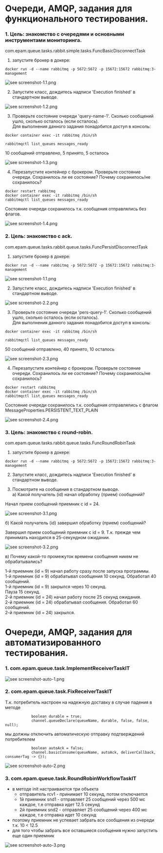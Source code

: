 # Очереди, AMQP, задания для функционального тестирования. 

### 1. Цель: знакомство с очередями и основными инструментами мониторинга.  

com.epam.queue.tasks.rabbit.simple.tasks.FuncBasicDisconnectTask  

1) запустите брокер в докере:  
```
docker run -d --name rabbitmq -p 5672:5672 -p 15672:15672 rabbitmq:3-management  
```

![see screenshot-1.1.png](./screenshot-1.1.png)

2) Запустите класс, дождитесь надписи 'Execution finished' в стандартном выводе.  

![see screenshot-1.2.png](./screenshot-1.2.png)

3) Проверьте состояние очереди 'query-name-1'. Сколько сообщений ушло, сколько осталось (если осталось).  
Для выполнения данного задания понадобится доступ в консоль:  
```
docker container exec -it rabbitmq /bin/sh  
```
```
rabbitmqctl list_queues messages_ready  
```
10 сообщений отправлено, 5 принято, 5 осталось  

![see screenshot-1.3.png](./screenshot-1.3.png)

4) Перезапустите контейнер с брокером. Проверьте состояние очереди. Сохранилось ли ее состояние? Почему сохранилось/не сохранилось?  

```
docker restart rabbitmq 
docker container exec -it rabbitmq /bin/sh  
rabbitmqctl list_queues messages_ready  
```

Состояние очереди сохранилось т.к. сообщения отправлялись без флагов.

![see screenshot-1.4.png](./screenshot-1.4.png)

### 2. Цель: знакомство с ack.  

com.epam.queue.tasks.rabbit.queue.tasks.FuncPersistDisconnectTask  

1) запустите брокер в докере:  
```
docker run -d --name rabbitmq -p 5672:5672 -p 15672:15672 rabbitmq:3-management  
```
![see screenshot-1.1.png](./screenshot-1.1.png)

2) Запустите класс, дождитесь надписи 'Execution finished' в стандартном выводе.  

![see screenshot-2.2.png](./screenshot-2.2.png)

3) Проверьте состояние очереди 'pers-query-1'. Сколько сообщений ушло, сколько осталось (если осталось).  
Для выполнения данного задания понадобится доступ в консоль:  
```
docker container exec -it rabbitmq /bin/sh  
```
```
rabbitmqctl list_queues messages_ready  
```
50 сообщений отправлено, 40 принято, 10 осталось  

![see screenshot-2.3.png](./screenshot-2.3.png)

4) Перезапустите контейнер с брокером. Проверьте состояние очереди. Сохранилось ли ее состояние? Почему сохранилось/не сохранилось?  

```
docker restart rabbitmq 
docker container exec -it rabbitmq /bin/sh  
rabbitmqctl list_queues messages_ready  
```
Состояние очереди сохранилось т.к. сообщения отправлялись с флагом MessageProperties.PERSISTENT_TEXT_PLAIN  

![see screenshot-2.4.png](./screenshot-2.4.png)  

### 3. Цель: знакомство с round-robin.  

com.epam.queue.tasks.rabbit.queue.tasks.FuncRoundRobinTask  

1) запустите брокер в докере:  
```
docker run -d --name rabbitmq -p 5672:5672 -p 15672:15672 rabbitmq:3-management  
```

2) Запустите класс, дождитесь надписи 'Execution finished' в стандартном выводе.  

3) Посмотрите на сообщения в стандартном выводе.  
   а) Какой получатель (id) начал обработку (прием) сообщений?  

Начал прием сообщений приемник с id = 24.

![see screenshot-3.1.png](./screenshot-3.1.png)  

   б) Какой получатель (id) завершил обработку (прием) сообщений?  

Завершил прием сообщений приемник с id = 9. Т.к. прежде чем принимать находился в 25-секундном ожидании.  

![see screenshot-3.2.png](./screenshot-3.2.png)  

   в) Почему какой-то промежуток времени сообщения никем не обрабатывались?  
   
1-й приемник (id = 9) начал работу сразу после запуска программы.  
1-й приемник (id = 9) обрабатывал сообщения 10 секунд. Обработал 40 сообщений.  
1-й приемник (id = 9) закрылся через 10 секунд.  
Пауза 15 секунд.  
2-й приемник (id = 24) начал работу после 25 секунд ожидания.  
2-й приемник (id = 24) обрабатывал сообщения. Обработал 60 сообщений.  
2-й приемник (id = 24) закрылся.  

# Очереди, AMQP, задания для автоматизированного тестирования.  

### 1. com.epam.queue.task.ImplementReceiverTaskIT  

![see screenshot-auto-1.png](./screenshot-auto-1.png)  

### 2. com.epam.queue.task.FixReceiverTaskIT  

Т.к. потребитель настроен на надежную доставку в случае падения в методе
```
            boolean durable = true;
            channel.queueDeclare(queueName, durable, false, false, null);
```
мы должны отключить автоматическую отправку подтверждений потребителем
```
            boolean autoAck = false;
            channel.basicConsume(queueName, autoAck, deliverCallback, consumerTag -> {});
```

![see screenshot-auto-2.png](./screenshot-auto-2.png)  

### 3. com.epam.queue.task.RoundRobinWorkflowTaskIT  

- в методе init настраиваются три объекта
	- отправитель rcv1 - принимает 10 секунд, потом отключается
	- 1й приемник snd1 - отправляет 25 сообщений через 500 мс каждое, т.е отправка идет 12.5 секунд
	- 2й приемник snd2 - отправляет 25 сообщений через 400 мс каждое, т.е отправка идет 10 секунд
- поэтому приемник не успевает забрать все сообщения из очереди т.к. 10 < 12.5
- для того чтобы забрать все оставшиеся сообщения нужно запустить еще один приемник

![see screenshot-auto-3.png](./screenshot-auto-3.png)  

